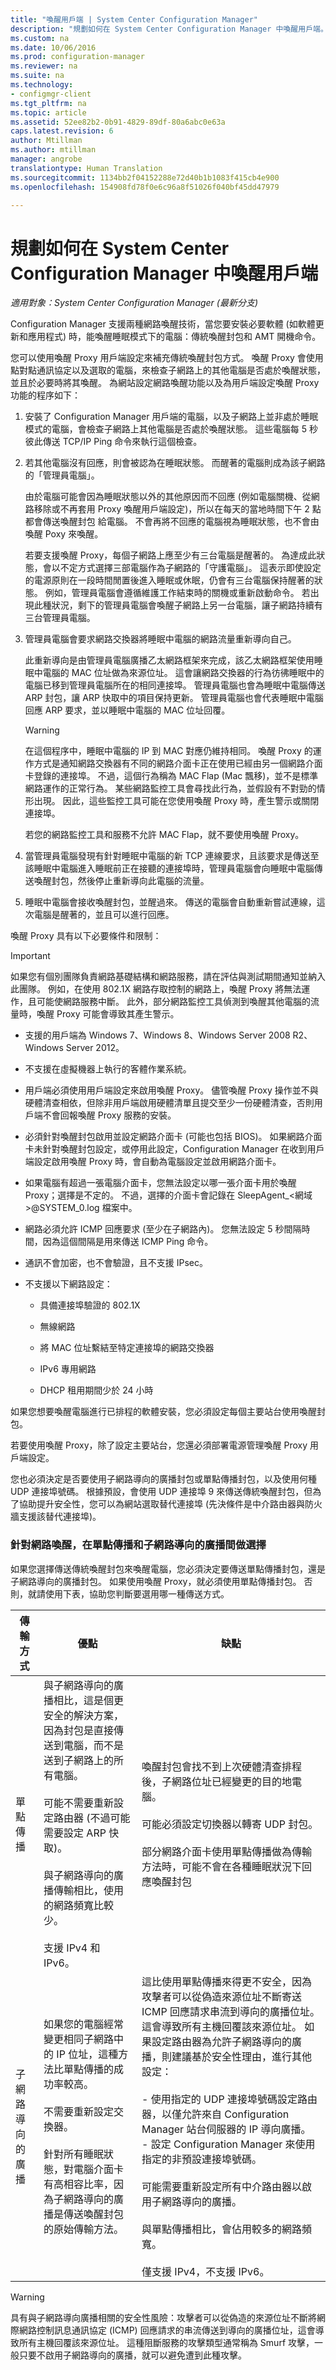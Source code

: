 ```yaml
---
title: "喚醒用戶端 | System Center Configuration Manager"
description: "規劃如何在 System Center Configuration Manager 中喚醒用戶端。"
ms.custom: na
ms.date: 10/06/2016
ms.prod: configuration-manager
ms.reviewer: na
ms.suite: na
ms.technology:
- configmgr-client
ms.tgt_pltfrm: na
ms.topic: article
ms.assetid: 52ee82b2-0b91-4829-89df-80a6abc0e63a
caps.latest.revision: 6
author: Mtillman
ms.author: mtillman
manager: angrobe
translationtype: Human Translation
ms.sourcegitcommit: 1134bb2f04152288e72d40b1b1083f415cb4e900
ms.openlocfilehash: 154908fd78f0e6c96a8f51026f040bf45dd47979

---
```

# <a name="plan-how-to-wake-up-clients-in-system-center-configuration-manager"></a>規劃如何在 System Center Configuration Manager 中喚醒用戶端

*適用對象：System Center Configuration Manager (最新分支)*

 Configuration Manager 支援兩種網路喚醒技術，當您要安裝必要軟體 (如軟體更新和應用程式) 時，能喚醒睡眠模式下的電腦：傳統喚醒封包和 AMT 開機命令。  

您可以使用喚醒 Proxy 用戶端設定來補充傳統喚醒封包方式。 喚醒 Proxy 會使用點對點通訊協定以及選取的電腦，來檢查子網路上的其他電腦是否處於喚醒狀態，並且於必要時將其喚醒。 為網站設定網路喚醒功能以及為用戶端設定喚醒 Proxy 功能的程序如下：  

1.  安裝了 Configuration Manager 用戶端的電腦，以及子網路上並非處於睡眠模式的電腦，會檢查子網路上其他電腦是否處於喚醒狀態。 這些電腦每 5 秒彼此傳送 TCP/IP Ping 命令來執行這個檢查。  

2.  若其他電腦沒有回應，則會被認為在睡眠狀態。 而醒著的電腦則成為該子網路的「管理員電腦」。  

     由於電腦可能會因為睡眠狀態以外的其他原因而不回應 (例如電腦關機、從網路移除或不再套用 Proxy 喚醒用戶端設定)，所以在每天的當地時間下午 2 點都會傳送喚醒封包 給電腦。 不會再將不回應的電腦視為睡眠狀態，也不會由喚醒 Poxy 來喚醒。  

     若要支援喚醒 Proxy，每個子網路上應至少有三台電腦是醒著的。 為達成此狀態，會以不定方式選擇三部電腦作為子網路的「守護電腦」。 這表示即使設定的電源原則在一段時間閒置後進入睡眠或休眠，仍會有三台電腦保持醒著的狀態。 例如，管理員電腦會遵循維護工作結束時的關機或重新啟動命令。 若出現此種狀況，剩下的管理員電腦會喚醒子網路上另一台電腦，讓子網路持續有三台管理員電腦。  

3.  管理員電腦會要求網路交換器將睡眠中電腦的網路流量重新導向自己。  

     此重新導向是由管理員電腦廣播乙太網路框架來完成，該乙太網路框架使用睡眠中電腦的 MAC 位址做為來源位址。 這會讓網路交換器的行為彷彿睡眠中的電腦已移到管理員電腦所在的相同連接埠。 管理員電腦也會為睡眠中電腦傳送 ARP 封包，讓 ARP 快取中的項目保持更新。 管理員電腦也會代表睡眠中電腦回應 ARP 要求，並以睡眠中電腦的 MAC 位址回覆。  

    > [!WARNING]  
    >  在這個程序中，睡眠中電腦的 IP 到 MAC 對應仍維持相同。 喚醒 Proxy 的運作方式是通知網路交換器有不同的網路介面卡正在使用已經由另一個網路介面卡登錄的連接埠。 不過，這個行為稱為 MAC Flap (Mac 飄移)，並不是標準網路運作的正常行為。 某些網路監控工具會尋找此行為，並假設有不對勁的情形出現。 因此，這些監控工具可能在您使用喚醒 Proxy 時，產生警示或關閉連接埠。  
    >   
    >  若您的網路監控工具和服務不允許 MAC Flap，就不要使用喚醒 Proxy。  

4.  當管理員電腦發現有針對睡眠中電腦的新 TCP 連線要求，且該要求是傳送至該睡眠中電腦進入睡眠前正在接聽的連接埠時，管理員電腦會向睡眠中電腦傳送喚醒封包，然後停止重新導向此電腦的流量。  

5.  睡眠中電腦會接收喚醒封包，並醒過來。 傳送的電腦會自動重新嘗試連線，這次電腦是醒著的，並且可以進行回應。  

 喚醒 Proxy 具有以下必要條件和限制：  

> [!IMPORTANT]  
>  如果您有個別團隊負責網路基礎結構和網路服務，請在評估與測試期間通知並納入此團隊。 例如，在使用 802.1X 網路存取控制的網路上，喚醒 Proxy 將無法運作，且可能使網路服務中斷。 此外，部分網路監控工具偵測到喚醒其他電腦的流量時，喚醒 Proxy 可能會導致其產生警示。  

-   支援的用戶端為 Windows 7、Windows 8、Windows Server 2008 R2、Windows Server 2012。  

-   不支援在虛擬機器上執行的客體作業系統。  

-   用戶端必須使用用戶端設定來啟用喚醒 Proxy。 儘管喚醒 Proxy 操作並不與硬體清查相依，但除非用戶端啟用硬體清單且提交至少一份硬體清查，否則用戶端不會回報喚醒 Proxy 服務的安裝。  

-   必須針對喚醒封包啟用並設定網路介面卡 (可能也包括 BIOS)。 如果網路介面卡未針對喚醒封包設定，或停用此設定，Configuration Manager 在收到用戶端設定啟用喚醒 Proxy 時，會自動為電腦設定並啟用網路介面卡。  

-   如果電腦有超過一張電腦介面卡，您無法設定以哪一張介面卡用於喚醒 Proxy；選擇是不定的。 不過，選擇的介面卡會記錄在 SleepAgent_<網域\>@SYSTEM_0.log 檔案中。  

-   網路必須允許 ICMP 回應要求 (至少在子網路內)。 您無法設定 5 秒間隔時間，因為這個間隔是用來傳送 ICMP Ping 命令。  

-   通訊不會加密，也不會驗證，且不支援 IPsec。  

-   不支援以下網路設定：  

    -   具備連接埠驗證的 802.1X  

    -   無線網路  

    -   將 MAC 位址繫結至特定連接埠的網路交換器  

    -   IPv6 專用網路  

    -   DHCP 租用期間少於 24 小時  

如果您想要喚醒電腦進行已排程的軟體安裝，您必須設定每個主要站台使用喚醒封包。  

 若要使用喚醒 Proxy，除了設定主要站台，您還必須部署電源管理喚醒 Proxy 用戶端設定。  

您也必須決定是否要使用子網路導向的廣播封包或單點傳播封包，以及使用何種 UDP 連接埠號碼。 根據預設，會使用 UDP 連接埠 9 來傳送傳統喚醒封包，但為了協助提升安全性，您可以為網站選取替代連接埠 (先決條件是中介路由器與防火牆支援該替代連接埠)。  

### <a name="choose-between-unicast-and-subnet-directed-broadcast-for-wake-on-lan"></a>針對網路喚醒，在單點傳播和子網路導向的廣播間做選擇  
 如果您選擇傳送傳統喚醒封包來喚醒電腦，您必須決定要傳送單點傳播封包，還是子網路導向的廣播封包。 如果使用喚醒 Proxy，就必須使用單點傳播封包。 否則，就請使用下表，協助您判斷要選用哪一種傳送方式。  

|傳輸方式|優點|缺點|  
|-------------------------|---------------|------------------|  
|單點傳播|與子網路導向的廣播相比，這是個更安全的解決方案，因為封包是直接傳送到電腦，而不是送到子網路上的所有電腦。<br /><br /> 可能不需要重新設定路由器 (不過可能需要設定 ARP 快取)。<br /><br /> 與子網路導向的廣播傳輸相比，使用的網路頻寬比較少。<br /><br /> 支援 IPv4 和 IPv6。|喚醒封包會找不到上次硬體清查排程後，子網路位址已經變更的目的地電腦。<br /><br /> 可能必須設定切換器以轉寄 UDP 封包。<br /><br /> 部分網路介面卡使用單點傳播做為傳輸方法時，可能不會在各種睡眠狀況下回應喚醒封包|  
|子網路導向的廣播|如果您的電腦經常變更相同子網路中的 IP 位址，這種方法比單點傳播的成功率較高。<br /><br /> 不需要重新設定交換器。<br /><br /> 針對所有睡眠狀態，對電腦介面卡有高相容比率，因為子網路導向的廣播是傳送喚醒封包的原始傳輸方法。|這比使用單點傳播來得更不安全，因為攻擊者可以從偽造來源位址不斷寄送 ICMP 回應請求串流到導向的廣播位址。 這會導致所有主機回覆該來源位址。 如果設定路由器為允許子網路導向的廣播，則建議基於安全性理由，進行其他設定：<br /><br /> -   使用指定的 UDP 連接埠號碼設定路由器，以僅允許來自 Configuration Manager 站台伺服器的 IP 導向廣播。<br />-   設定 Configuration Manager 來使用指定的非預設連接埠號碼。<br /><br /> 可能需要重新設定所有中介路由器以啟用子網路導向的廣播。<br /><br /> 與單點傳播相比，會佔用較多的網路頻寬。<br /><br /> 僅支援 IPv4，不支援 IPv6。|  

> [!WARNING]  
>  具有與子網路導向廣播相關的安全性風險：攻擊者可以從偽造的來源位址不斷將網際網路控制訊息通訊協定 (ICMP) 回應請求的串流傳送到導向的廣播位址，這會導致所有主機回覆該來源位址。 這種阻斷服務的攻擊類型通常稱為 Smurf 攻擊，一般只要不啟用子網路導向的廣播，就可以避免遭到此種攻擊。



<!--HONumber=Nov16_HO1-->


